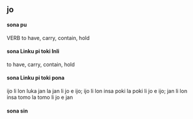 ## jo

#### sona pu

VERB to have, carry, contain, hold

#### sona Linku pi toki Inli

to have, carry, contain, hold

#### sona Linku pi toki pona

ijo li lon luka jan la jan li jo e ijo; ijo li lon insa poki la poki li jo e ijo; jan li lon insa tomo la tomo li jo e jan

#### sona sin

